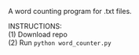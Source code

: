 A word counting program for .txt files.

INSTRUCTIONS:<br/>
(1) Download repo<br/>
(2) Run `python word_counter.py`
